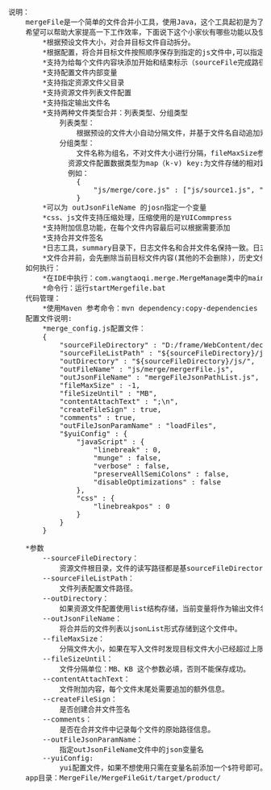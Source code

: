 <pre>
说明：
	mergeFile是一个简单的文件合并小工具，使用Java，这个工具起初是为了项目中使用，后来感觉效果还不错，想把这个小工具分享出来
	希望可以帮助大家提高一下工作效率，下面说下这个小家伙有哪些功能以及使用：
		*根据预设文件大小，对合并目标文件自动拆分。
		*根据配置，将合并目标文件按照顺序保存到指定的js文件中,可以指定变量名
		*支持为给每个文件内容块添加开始和结束标示（sourceFile完成路径）,用来区分
		*支持配置文件内部变量
		*支持指定资源文件父目录
		*支持资源文件列表文件配置
		*支持指定输出文件名
		*支持两种文件类型合并：列表类型、分组类型
			列表类型：
				根据预设的文件大小自动分隔文件，并基于文件名自动追加索引。例如： mergeFile.js,mergeFile_1.js,mergeFile_2.js ....
			分组类型：
				文件名称为组名，不对文件大小进行分隔，fileMaxSize参数设置为-1即可
			  资源文件配置数据类型为map（k-v) key:为文件存储的相对路径；value:是资源文件列表信息
			  例如：
			  	{
					"js/merge/core.js" : ["js/source1.js", "js/source2.js", ...]
				}
		*可以为 outJsonFileName 的josn指定一个变量
		*css、js文件支持压缩处理，压缩使用的是YUICommpress
		*支持附加信息功能，在每个文件内容最后可以根据需要添加
		*支持合并文件签名
		*日志工具，summary目录下，日志文件名和合并文件名保持一致。日志文件不会自动删除
		*文件合并前，会先删除当前目标文件内容(其他的不会删除)，历史文件不会删除。		
	如何执行：
		*在IDE中执行：com.wangtaoqi.merge.MergeManage类中的main函数
		*命令行：运行startMergefile.bat
	代码管理：
		*使用Maven 参考命令：mvn dependency:copy-dependencies  package
	配置文件说明:
		*merge_config.js配置文件：
		{
			"sourceFileDirectory" : "D:/frame/WebContent/decision/", 
			"sourceFileListPath" : "${sourceFileDirectory}/js/path_map.json",
			"outDirectory" : "${sourceFileDirectory}/js/",
			"outFileName" : "js/merge/mergerFile.js",
			"outJsonFileName" : "mergeFileJsonPathList.js",
			"fileMaxSize" : -1,
			"fileSizeUntil" : "MB",
			"contentAttachText" : ";\n",
			"createFileSign" : true,
			"comments" : true,	
			"outFileJsonParamName" : "loadFiles",
			"$yuiConfig" : {
				"javaScript" : {
					"linebreak" : 0,
					"munge" : false,
					"verbose" : false,
					"preserveAllSemiColons" : false,
					"disableOptimizations" : false
				},
				"css" : {
					"linebreakpos" : 0
				}
			}
		}

	*参数
		--sourceFileDirectory：
			资源文件根目录，文件的读写路径都是基sourceFileDirectory之上进行的。
		--sourceFileListPath：
			文件列表配置文件路径。
		--outDirectory：   
			如果资源文件配置使用list结构存储，当前变量将作为输出文件名，否则以配置文件为主。
		--outJsonFileName：
			将合并后的文件列表以jsonList形式存储到这个文件中。
		--fileMaxSize：
			分隔文件大小，如果在写入文件时发现目标文件大小已经超过上限，将新建一个文件，否则继续写入。 -1:忽略文件大小。
		--fileSizeUntil：
			文件分隔单位：MB、KB 这个参数必填，否则不能保存成功。
		--contentAttachText：
			文件附加内容，每个文件末尾处需要追加的额外信息。
		--createFileSign：
			是否创建合并文件签名
		--comments：
			是否在合并文件中记录每个文件的原始路径信息。
		--outFileJsonParamName：
			指定outJsonFileName文件中的json变量名
		--yuiConfig:
			yui配置文件，如果不想使用只需在变量名前添加一个$符号即可。
	app目录：MergeFile/MergeFileGit/target/product/	
</pre>
